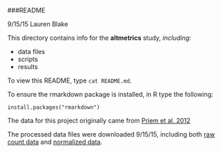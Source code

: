 ###README

9/15/15 Lauren Blake 

This directory contains info for the **altmetrics** study, _including_:  

* data files  
* scripts  
* results  

To view this README, type `cat README.md`.

To ensure the rmarkdown package is installed, in R type the following: 
```
install.packages("rmarkdown")
```

The data for this project originally came from [Priem et al. 2012](http://arxiv.org/abs/1203.4745)

The processed data files were downloaded 9/15/15, including both [raw count data][link1] and [normalized data][link2].

[link1]: https://raw.githubusercontent.com/jdblischak/r-intermediate-altmetrics/gh-pages/data/counts-raw.txt.gz
[link2]: https://raw.githubusercontent.com/jdblischak/r-intermediate-altmetrics/gh-pages/data/counts-norm.txt.gz